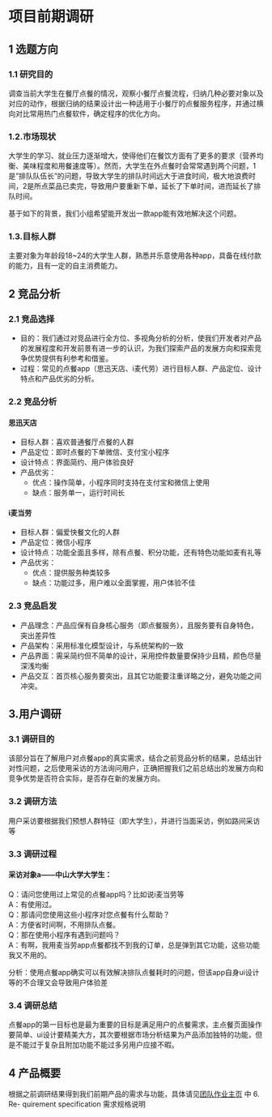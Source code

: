 # 项目前期调研

## 1 选题方向

### 1.1 研究目的
调查当前大学生在餐厅点餐的情况，观察小餐厅点餐流程，归纳几种必要对象以及对应的动作，根据归纳的结果设计出一种适用于小餐厅的点餐服务程序，并通过横向对比常用热门点餐软件，确定程序的优化方向。

### 1.2.市场现状
大学生的学习、就业压力逐渐增大，使得他们在餐饮方面有了更多的要求（营养均衡、美味程度和用餐速度等）。然而，大学生在外点餐时会常常遇到两个问题，1是”排队队伍长”的问题，导致大学生的排队时间远大于进食时间，极大地浪费时间，2是所点菜品已卖完，导致用户要重新下单，延长了下单时间，进而延长了排队时间。

基于如下的背景，我们小组希望能开发出一款app能有效地解决这个问题。


### 1.3.目标人群
主要对象为年龄段18~24的大学生人群，熟悉并乐意使用各种app，具备在线付款的能力，且有一定的自主消费能力。

## 2 竞品分析

### 2.1 竞品选择

- 目的：我们通过对竞品进行全方位、多视角分析的分析，使我们开发者对产品的发展程度和开发前景有进一步的认识，为我们探索产品的发展方向和探索竞争优势提供有利参考和借鉴。
- 过程：常见的点餐app（思迅天店、i麦代劳）进行目标人群、产品定位、设计特点和产品优劣的分析。

### 2.2 竞品分析

#### 思迅天店

- 目标人群：喜欢普通餐厅点餐的人群 
- 产品定位：即时点餐的下单微信、支付宝小程序
- 设计特点：界面简约、用户体验良好
- 产品优劣：
    - 优点：操作简单，小程序同时支持在支付宝和微信上使用 
    - 缺点：服务单一，运行时间长

#### i麦当劳

- 目标人群：偏爱快餐文化的人群
- 产品定位：微信小程序
- 设计特点：功能全面且多样，除有点餐、积分功能，还有特色功能如麦有礼等
- 产品优劣：
    - 优点：提供服务种类较多
    - 缺点：功能过多，用户难以全面掌握，用户体验不佳

### 2.3 竞品启发

- 产品理念：产品应保有自身核心服务（即点餐服务），且服务要有自身特色，突出差异性 
- 产品架构：采用标准化模型设计，与系统架构的一致
- 产品界面：需采简约但不简单的设计，采用控件数量要保持少且精，颜色尽量深浅均衡
- 产品交互：首页核心服务要突出，且其它功能要注重详略之分，避免功能之间冲突。

## 3.用户调研

### 3.1 调研目的
该部分旨在了解用户对点餐app的真实需求，结合之前竞品分析的结果，总结出针对性问题，之后使用采访的方法询问用户，正确把握我们之前总结出的发展方向和竞争优势是否符合实际，是否存在新的发展方向。

### 3.2 调研方法
用户采访要根据我们预想人群特征（即大学生），并进行当面采访，例如路间采访等

### 3.3 调研过程

#### 采访对象a——中山大学大学生：

Q：请问您使用过上常见的点餐app吗？比如说i麦当劳等  
A：有使用过。  
Q：那请问您使用这些小程序对您点餐有什么帮助？  
A：方便省时间啊，不用排队点餐。  
Q：那在使用小程序有遇到问题吗？  
A：有啊，我用麦当劳app点餐都找不到我的订单，总是弹到其它功能，这些功能我又不用的。

分析：使用点餐app确实可以有效解决排队点餐耗时的问题，但该app自身ui设计等的不合理又会导致用户体验差

### 3.4 调研总结

点餐app的第一目标也是最为重要的目标是满足用户的点餐需求，主点餐页面操作要简单、ui设计要精美大方，其次要根据市场分析结果为产品添加独特的功能，但是不能过于复杂且附加功能不能过多另用户应接不暇。

## 4 产品概要

根据之前调研结果得到我们前期产品的需求与功能，具体请见[团队作业主页](https://owl-movies-ticket-system.github.io/Dashboard/) 中 6. Re- quirement specification 需求规格说明
